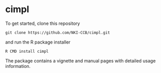 # cimpl

To get started, clone this repository
```
git clone https://github.com/NKI-CCB/cimpl.git
```
and run the R package installer
```
R CMD install cimpl
```

The package contains a vignette and manual pages with detailed usage information.
